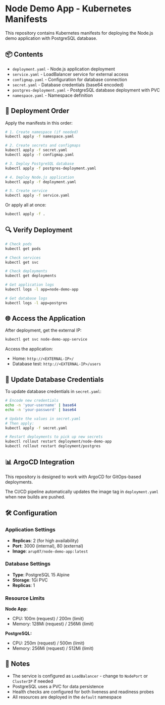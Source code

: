 # Node Demo App - Kubernetes Manifests

This repository contains Kubernetes manifests for deploying the Node.js demo application with PostgreSQL database.

## 📦 Contents

- `deployment.yaml` - Node.js application deployment
- `service.yaml` - LoadBalancer service for external access
- `configmap.yaml` - Configuration for database connection
- `secret.yaml` - Database credentials (base64 encoded)
- `postgres-deployment.yaml` - PostgreSQL database deployment with PVC
- `namespace.yaml` - Namespace definition

## 🚀 Deployment Order

Apply the manifests in this order:

```bash
# 1. Create namespace (if needed)
kubectl apply -f namespace.yaml

# 2. Create secrets and configmaps
kubectl apply -f secret.yaml
kubectl apply -f configmap.yaml

# 3. Deploy PostgreSQL database
kubectl apply -f postgres-deployment.yaml

# 4. Deploy Node.js application
kubectl apply -f deployment.yaml

# 5. Create service
kubectl apply -f service.yaml
```

Or apply all at once:

```bash
kubectl apply -f .
```

## 🔍 Verify Deployment

```bash
# Check pods
kubectl get pods

# Check services
kubectl get svc

# Check deployments
kubectl get deployments

# Get application logs
kubectl logs -l app=node-demo-app

# Get database logs
kubectl logs -l app=postgres
```

## 🌐 Access the Application

After deployment, get the external IP:

```bash
kubectl get svc node-demo-app-service
```

Access the application:
- Home: `http://<EXTERNAL-IP>/`
- Database test: `http://<EXTERNAL-IP>/users`

## 🔐 Update Database Credentials

To update database credentials in `secret.yaml`:

```bash
# Encode new credentials
echo -n 'your-username' | base64
echo -n 'your-password' | base64

# Update the values in secret.yaml
# Then apply:
kubectl apply -f secret.yaml

# Restart deployments to pick up new secrets
kubectl rollout restart deployment/node-demo-app
kubectl rollout restart deployment/postgres
```

## 📊 ArgoCD Integration

This repository is designed to work with ArgoCD for GitOps-based deployments. 

The CI/CD pipeline automatically updates the image tag in `deployment.yaml` when new builds are pushed.

## 🛠️ Configuration

### Application Settings
- **Replicas**: 2 (for high availability)
- **Port**: 3000 (internal), 80 (external)
- **Image**: `arup07/node-demo-app:latest`

### Database Settings
- **Type**: PostgreSQL 15 Alpine
- **Storage**: 1Gi PVC
- **Replicas**: 1

### Resource Limits
**Node App:**
- CPU: 100m (request) / 200m (limit)
- Memory: 128Mi (request) / 256Mi (limit)

**PostgreSQL:**
- CPU: 250m (request) / 500m (limit)
- Memory: 256Mi (request) / 512Mi (limit)

## 📝 Notes

- The service is configured as `LoadBalancer` - change to `NodePort` or `ClusterIP` if needed
- PostgreSQL uses a PVC for data persistence
- Health checks are configured for both liveness and readiness probes
- All resources are deployed in the `default` namespace

